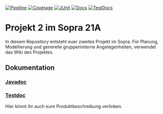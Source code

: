 <p>
    <a href="https://sopra-ci.cs.tu-dortmund.de/studyplanner/StudyPlanner-shadow.zip"><img alt="Pipeline" src="https://sopra-gitlab.cs.tu-dortmund.de/beispielprojekt/studyplanner/badges/master/pipeline.svg" /></a>
    <a href="https://sopra-ci.cs.tu-dortmund.de/studyplanner/coverage/"><img alt="Coverage" src="https://sopra-ci.cs.tu-dortmund.de/studyplanner/coverage.svg" /></a>
<!-- 	<a href="https://sopra.cs.tu-dortmund.de/bin/pmd.py?XXY=21A&GROUPNUMBER=4&PROJECT=2"><img alt="Pmd" src="https://sopra-ci.cs.tu-dortmund.de/studyplanner/pmd.svg" /></a>-->
	<a href="https://sopra-ci.cs.tu-dortmund.de/studyplanner/test/"><img alt="JUnit" src="https://sopra-ci.cs.tu-dortmund.de/studyplanner/junit.svg" /></a>
	<a href="https://sopra-ci.cs.tu-dortmund.de/studyplanner/checkstyle/main.html"><img alt="Docs" src="https://sopra-ci.cs.tu-dortmund.de/studyplanner/doc.svg" /></a>
	<a href="https://sopra-ci.cs.tu-dortmund.de/studyplanner/checkstyle/test.html"><img alt="TestDocs" src="https://sopra-ci.cs.tu-dortmund.de/studyplanner/testdoc.svg" /></a>
</p>

# Projekt 2 im Sopra 21A

In diesem Repository entsteht euer zweites Projekt im Sopra. Für Planung, Modellierung und generelle gruppeninterne Angelegenheiten, verwendet das Wiki des Projektes.

## Dokumentation

### [Javadoc](https://sopra-ci.cs.tu-dortmund.de/studyplanner/javadoc/)

### [Testdoc](https://sopra-ci.cs.tu-dortmund.de/studyplanner/testjavadoc/)

Hier könnt ihr auch eure Produktbeschreibung verlinken.
<!-- 

## PMD-Bericht

Wenn programmiert wird, vergesst nicht, regelmäßig den PMD-Bericht hier oder direkt in Eclipse zu überprüfen.

[PMD-Bericht](https://sopra.cs.tu-dortmund.de/bin/pmd.py?XXY=21A&GROUPNUMBER=4&PROJECT=2)
-->
